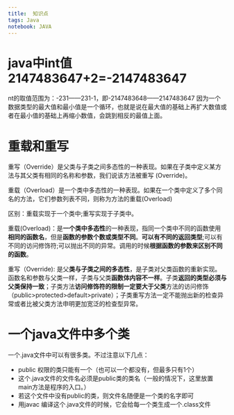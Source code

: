 ```yaml
---
title:  知识点
tags: Java
notebook: JAVA
---
```


# java中int值2147483647+2=-2147483647
nt的取值范围为：-231——231-1，即-2147483648——2147483647
因为一个数据类型的最大值和最小值是一个循环，也就是说在最大值的基础上再扩大数值或者在最小值的基础上再缩小数值，会跳到相反的最值上面。

# 重载和重写
重写（Override）是父类与子类之间多态性的一种表现。如果在子类中定义某方法与其父类有相同的名称和参数，我们说该方法被重写 (Override)。

重载（Overload）是一个类中多态性的一种表现。如果在一个类中定义了多个同名的方法，它们参数列表不同，则称为方法的重载(Overload)

区别：重载实现于一个类中;重写实现于子类中。

重载(Overload)：是**一个类中多态性**的一种表现，指同一个类中不同的函数使用**相同的函数名**，但是**函数的参数个数或类型不同**。**可以有不同的返回类型**;可以有不同的访问修饰符;可以抛出不同的异常。调用的时候**根据函数的参数来区别不同的函数**。

重写（Override): 是父**类与子类之间的多态性**，是子类对父类函数的重新实现。函数名和参数与父类一样，子类与父类**函数体内容不一样**。子类**返回的类型必须与父类保持一致**；子类方法**访问修饰符的限制一定要大于父类**方法的访问修饰（public>protected>default>private）；子类重写方法一定不能抛出新的检查异常或者比被父类方法申明更加宽泛的检查型异常。

# 一个java文件中多个类
一个.java文件中可以有很多类。不过注意以下几点：
* public 权限的类只能有一个（也可以一个都没有，但最多只有1个）
* 这个.java文件的文件名必须是public类的类名（一般的情况下，这里放置main方法是程序的入口。）
* 若这个文件中没有public的类，则文件名随便是一个类的名字即可
* 用javac 编译这个.java文件的时候，它会给每一个类生成一个.class文件